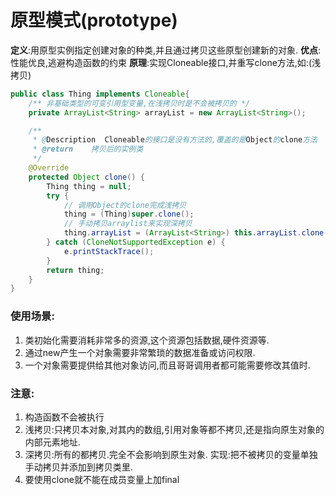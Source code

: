 # 原型模式(prototype)

**定义**:用原型实例指定创建对象的种类,并且通过拷贝这些原型创建新的对象.
**优点**:性能优良,逃避构造函数的约束
**原理**:实现Cloneable接口,并重写clone方法,如:(浅拷贝)

```java
public class Thing implements Cloneable{
    /** 非基础类型的可变引用型变量,在浅拷贝时是不会被拷贝的 */
    private ArrayList<String> arrayList = new ArrayList<String>();

    /**  
     * @Description  Cloneable的接口是没有方法的,覆盖的是Object的clone方法
     * @return    拷贝后的实例类
     */
    @Override
    protected Object clone() {
        Thing thing = null;
        try {
            // 调用Object的clone完成浅拷贝
            thing = (Thing)super.clone();
            // 手动拷贝arraylist来实现深拷贝
            thing.arrayList = (ArrayList<String>) this.arrayList.clone();
        } catch (CloneNotSupportedException e) {
            e.printStackTrace();
        }
        return thing;
    }
}
```



### 使用场景:

1. 类初始化需要消耗非常多的资源,这个资源包括数据,硬件资源等.
2. 通过new产生一个对象需要非常繁琐的数据准备或访问权限.
3. 一个对象需要提供给其他对象访问,而且哥哥调用者都可能需要修改其值时.



### 注意:

1. 构造函数不会被执行
2. 浅拷贝:只拷贝本对象,对其内的数组,引用对象等都不拷贝,还是指向原生对象的内部元素地址.
3. 深拷贝:所有的都拷贝.完全不会影响到原生对象. 实现:把不被拷贝的变量单独手动拷贝并添加到拷贝类里.
4. 要使用clone就不能在成员变量上加final